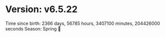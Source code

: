 # Version: v6.5.22
Time since birth: 2366 days, 56785 hours, 3407100 minutes, 204426000 seconds
Season: Spring 🌸
